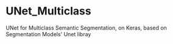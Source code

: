 # UNet_Multiclass
UNet for Multiclass Semantic Segmentation, on Keras, based on Segmentation Models' Unet libray
